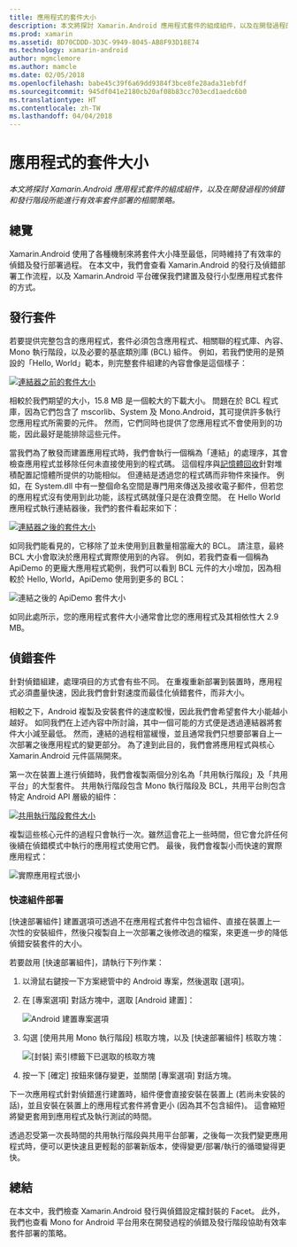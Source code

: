 ```yaml
---
title: 應用程式的套件大小
description: 本文將探討 Xamarin.Android 應用程式套件的組成組件，以及在開發過程的偵錯和發行階段所能進行有效率套件部署的相關策略。
ms.prod: xamarin
ms.assetid: 8D70CDDD-3D3C-9949-8045-AB8F93D18E74
ms.technology: xamarin-android
author: mgmclemore
ms.author: mamcle
ms.date: 02/05/2018
ms.openlocfilehash: babe45c39f6a69dd9384f3bce8fe28ada31ebfdf
ms.sourcegitcommit: 945df041e2180cb20af08b83cc703ecd1aedc6b0
ms.translationtype: HT
ms.contentlocale: zh-TW
ms.lasthandoff: 04/04/2018
---
```

# <a name="application-package-size"></a>應用程式的套件大小

_本文將探討 Xamarin.Android 應用程式套件的組成組件，以及在開發過程的偵錯和發行階段所能進行有效率套件部署的相關策略。_


## <a name="overview"></a>總覽

Xamarin.Android 使用了各種機制來將套件大小降至最低，同時維持了有效率的偵錯及發行部署過程。 在本文中，我們會查看 Xamarin.Android 的發行及偵錯部署工作流程，以及 Xamarin.Android 平台確保我們建置及發行小型應用程式套件的方式。


## <a name="release-packages"></a>發行套件

若要提供完整包含的應用程式，套件必須包含應用程式、相關聯的程式庫、內容、Mono 執行階段，以及必要的基底類別庫 (BCL) 組件。 例如，若我們使用的是預設的「Hello, World」範本，則完整套件組建的內容會像是這個樣子：

[![連結器之前的套件大小](app-package-size-images/hello-world-package-size-before-linker.png)](app-package-size-images/hello-world-package-size-before-linker.png#lightbox)

相較於我們期望的大小，15.8 MB 是一個較大的下載大小。 問題在於 BCL 程式庫，因為它們包含了 mscorlib、System 及 Mono.Android，其可提供許多執行您應用程式所需要的元件。 然而，它們同時也提供了您應用程式不會使用到的功能，因此最好是能排除這些元件。

當我們為了散發而建置應用程式時，我們會執行一個稱為「連結」的處理序，其會檢查應用程式並移除任何未直接使用到的程式碼。 這個程序與[記憶體回收](~/android/internals/garbage-collection.md)針對堆積配置記憶體所提供的功能相似。 但連結是透過您的程式碼而非物件來操作。 例如，在 System.dll 中有一整個命名空間是專門用來傳送及接收電子郵件，但若您的應用程式沒有使用到此功能，該程式碼就僅只是在浪費空間。 在 Hello World 應用程式執行連結器後，我們的套件看起來如下：

[![連結器之後的套件大小](app-package-size-images/hello-world-package-size-after-linker.png)](app-package-size-images/hello-world-package-size-after-linker.png#lightbox)

如同我們能看見的，它移除了並未使用到且數量相當龐大的 BCL。 請注意，最終 BCL 大小會取決於應用程式實際使用到的內容。 例如，若我們查看一個稱為 ApiDemo 的更龐大應用程式範例，我們可以看到 BCL 元件的大小增加，因為相較於 Hello, World，ApiDemo 使用到更多的 BCL：

![連結之後的 ApiDemo 套件大小](app-package-size-images/api-demo-package-size-after-linker.png)

如同此處所示，您的應用程式套件大小通常會比您的應用程式及其相依性大 2.9 MB。


## <a name="debug-packages"></a>偵錯套件

針對偵錯組建，處理項目的方式會有些不同。 在重複重新部署到裝置時，應用程式必須盡量快速，因此我們會針對速度而最佳化偵錯套件，而非大小。

相較之下，Android 複製及安裝套件的速度較慢，因此我們會希望套件大小能越小越好。 如同我們在上述內容中所討論，其中一個可能的方式便是透過連結器將套件大小減至最低。 然而，連結的過程相當緩慢，並且通常我們只想要部署自上一次部署之後應用程式的變更部分。 為了達到此目的，我們會將應用程式與核心 Xamarin.Android 元件區隔開來。

第一次在裝置上進行偵錯時，我們會複製兩個分別名為「共用執行階段」及「共用平台」的大型套件。 共用執行階段包含 Mono 執行階段及 BCL，共用平台則包含特定 Android API 層級的組件：

[![共用執行階段套件大小](app-package-size-images/shared-runtime-package-size.png)](app-package-size-images/shared-runtime-package-size.png#lightbox)

複製這些核心元件的過程只會執行一次。雖然這會花上一些時間，但它會允許任何後續在偵錯模式中執行的應用程式使用它們。 最後，我們會複製小而快速的實際應用程式：

![實際應用程式很小](app-package-size-images/hello-world-debug-application-no-link.png)

### <a name="fast-assembly-deployment"></a>快速組件部署

[快速部署組件] 建置選項可透過不在應用程式套件中包含組件、直接在裝置上一次性的安裝組件，然後只複製自上一次部署之後修改過的檔案，來更進一步的降低偵錯安裝套件的大小。

若要啟用 [快速部署組件]，請執行下列作業：

1.  以滑鼠右鍵按一下方案總管中的 Android 專案，然後選取 [選項]。

2.  在 [專案選項] 對話方塊中，選取 [Android 建置]：  

    ![Android 建置專案選項](app-package-size-images/fastdev0.png)

3.  勾選 [使用共用 Mono 執行階段] 核取方塊，以及 [快速部署組件] 核取方塊：  

    ![[封裝] 索引標籤下已選取的核取方塊](app-package-size-images/fastdev.png)

4.  按一下 [確定] 按鈕來儲存變更，並關閉 [專案選項] 對話方塊。


下一次應用程式針對偵錯進行建置時，組件便會直接安裝在裝置上 (若尚未安裝的話)，並且安裝在裝置上的應用程式套件將會更小 (因為其不包含組件)。 這會縮短將變更套用到應用程式及執行測試的時間。

透過忍受第一次長時間的共用執行階段與共用平台部署，之後每一次我們變更應用程式時，便可以更快速且更輕鬆的部署新版本，使得變更/部署/執行的循環變得更快。


## <a name="summary"></a>總結

在本文中，我們檢查 Xamarin.Android 發行與偵錯設定檔封裝的 Facet。 此外，我們也查看 Mono for Android 平台用來在開發過程的偵錯及發行階段協助有效率套件部署的策略。
